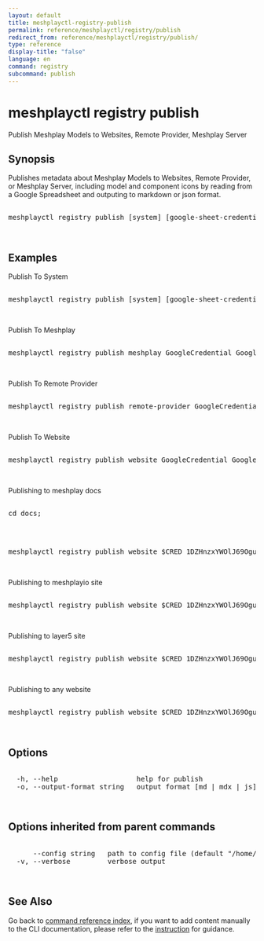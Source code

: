 ```yaml
---
layout: default
title: meshplayctl-registry-publish
permalink: reference/meshplayctl/registry/publish
redirect_from: reference/meshplayctl/registry/publish/
type: reference
display-title: "false"
language: en
command: registry
subcommand: publish
---
```


# meshplayctl registry publish

Publish Meshplay Models to Websites, Remote Provider, Meshplay Server

## Synopsis

Publishes metadata about Meshplay Models to Websites, Remote Provider, or Meshplay Server, including model and component icons by reading from a Google Spreadsheet and outputing to markdown or json format.
<pre class='codeblock-pre'>
<div class='codeblock'>
meshplayctl registry publish [system] [google-sheet-credential] [sheet-id] [models-output-path] [imgs-output-path] [flags]

</div>
</pre> 

## Examples

Publish To System
<pre class='codeblock-pre'>
<div class='codeblock'>
meshplayctl registry publish [system] [google-sheet-credential] [sheet-id] [models-output-path] [imgs-output-path] -o [output-format]

</div>
</pre> 

Publish To Meshplay
<pre class='codeblock-pre'>
<div class='codeblock'>
meshplayctl registry publish meshplay GoogleCredential GoogleSheetID [repo]/server/meshmodel

</div>
</pre> 

Publish To Remote Provider
<pre class='codeblock-pre'>
<div class='codeblock'>
meshplayctl registry publish remote-provider GoogleCredential GoogleSheetID [repo]/meshmodels/models [repo]/ui/public/img/meshmodels

</div>
</pre> 

Publish To Website
<pre class='codeblock-pre'>
<div class='codeblock'>
meshplayctl registry publish website GoogleCredential GoogleSheetID [repo]/integrations [repo]/ui/public/img/meshmodels

</div>
</pre> 

Publishing to meshplay docs
<pre class='codeblock-pre'>
<div class='codeblock'>
cd docs;

</div>
</pre> 

<pre class='codeblock-pre'>
<div class='codeblock'>
meshplayctl registry publish website $CRED 1DZHnzxYWOlJ69Oguz4LkRVTFM79kC2tuvdwizOJmeMw docs/pages/integrations docs/assets/img/integrations -o md

</div>
</pre> 

Publishing to meshplayio site
<pre class='codeblock-pre'>
<div class='codeblock'>
meshplayctl registry publish website $CRED 1DZHnzxYWOlJ69Oguz4LkRVTFM79kC2tuvdwizOJmeMw meshplay.khulnasofy.com/integrations meshplay.khulnasofy.com/assets/images/integration -o js

</div>
</pre> 

Publishing to layer5 site
<pre class='codeblock-pre'>
<div class='codeblock'>
meshplayctl registry publish website $CRED 1DZHnzxYWOlJ69Oguz4LkRVTFM79kC2tuvdwizOJmeMw layer5/src/collections/integrations layer5/src/collections/integrations -o mdx

</div>
</pre> 

Publishing to any website
<pre class='codeblock-pre'>
<div class='codeblock'>
meshplayctl registry publish website $CRED 1DZHnzxYWOlJ69Oguz4LkRVTFM79kC2tuvdwizOJmeMw path/to/models path/to/icons -o mdx

</div>
</pre> 

## Options

<pre class='codeblock-pre'>
<div class='codeblock'>
  -h, --help                   help for publish
  -o, --output-format string   output format [md | mdx | js]

</div>
</pre>

## Options inherited from parent commands

<pre class='codeblock-pre'>
<div class='codeblock'>
      --config string   path to config file (default "/home/runner/.meshplay/config.yaml")
  -v, --verbose         verbose output

</div>
</pre>

## See Also

Go back to [command reference index](/reference/meshplayctl/), if you want to add content manually to the CLI documentation, please refer to the [instruction](/project/contributing/contributing-cli#preserving-manually-added-documentation) for guidance.
